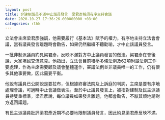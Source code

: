```yaml
---
layout: post
title: 非建制議員不滿中止議員發言　梁君彥稱須有序主持會議
date: 2020-10-27 17:36:26.000000000 +08:00
categories: rthk
---
```


立法會主席梁君彥強調，他需要履行《基本法》賦予的權力，有序地主持立法會會議，當有議員發言離題時會勸告，如果仍然繼續不聽勸喻，才中止該議員發言。

一批非制派議員約見梁君彥，反映不滿對方中止議員發言的做法。梁君彥在會後說，大家坦誠交流意見。他指出，立法會目前積壓多條法例及62項附屬法例工作要處理，作為主席需要顧及議會整體運作，審議法例並非議員唯一的工作，仍有很多其他事要做，因此需要平衡。

他說有議員已公開說是要拉布，但根據終審法院及上訴庭的判詞，主席是要有序地處理會議，可適時中止會議做表決。至於中止議員發言上，被指對建制及民主派議員持雙重標準，梁君彥說，每位議員如果發言離題，他都會勸告，不厭其煩地請對方返回議題。

有民主派議員批評梁君彥近期不必要地限制議員發言，因此約見梁君彥反映不滿。
